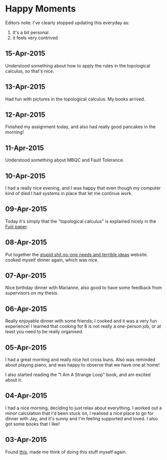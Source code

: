 Happy Moments
==

Editors note: I've clearly stopped updating this everyday as:

  1. It's a bit personal
  2. it feels very contrived



15-Apr-2015
---

Understood something about how to apply the rules in the topological
calculus, so that's nice.


13-Apr-2015
---

Had fun with pictures in the topological calculus. My books arrived.


12-Apr-2015
---

Finished my assignment today, and also had really good pancakes in the morning!


11-Apr-2015
---

Understood something about MBQC and Fault Tolerance.


10-Apr-2015
---

I had a really nice evening, and I was happy that even though my computer kind
of died I had systems in place that let me continue work.


09-Apr-2015
---

Today it's simply that the "topological calculus" is explained nicely
in the [Fujii paper](http://arxiv.org/abs/1504.01444).


08-Apr-2015
---

Put together the [stupid shit no-one needs and terrible ideas](https://stupidhackathonmelbourne.github.io/) website. cooked myself dinner again,
which was nice.


07-Apr-2015
---

Nice birthday dinner with Marianne, also good to have some feedback from
supervisors on my thesis.


06-Apr-2015
----

Really enjoyable dinner with some friends; I cooked and it was a very
fun experience! I learned that cooking for 8 is not really a one-person
job, or at least you need to be really organised.


05-Apr-2015
---

I had a great morning and really nice hot cross buns. Also was reminded about
playing piano, and was happy to observe that we have one at home!

I also started reading the "I Am A Strange Loop" book, and am excited about
it.


04-Apr-2015
---

I had a nice morning, deciding to just relax about everything. I worked out
a minor calculation that I'd been stuck on, I realised a nice place to go for
dinner with Jay, and it's sunny and I'm feeling supported and loved. I also got
some books that I like!


03-Apr-2015
---

Found [this](https://github.com/una/personal-goals), made me think of doing
this stuff myself again.
